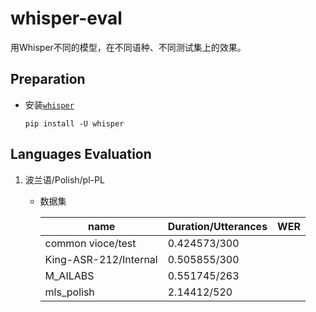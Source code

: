 # whisper-eval

用Whisper不同的模型，在不同语种、不同测试集上的效果。

## Preparation

- 安装[`whisper`](https://github.com/openai/whisper)

  ```shell
  pip install -U whisper
  ```

## Languages Evaluation

1. 波兰语/Polish/pl-PL

   - 数据集

     | name                  | Duration/Utterances | WER  |
     | --------------------- | ------------------- | ---- |
     | common vioce/test     | 0.424573/300        |      |
     | King-ASR-212/Internal | 0.505855/300        |      |
     | M_AILABS              | 0.551745/263        |      |
     | mls_polish            | 2.14412/520         |      |

     

